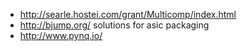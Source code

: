 - http://searle.hostei.com/grant/Multicomp/index.html
- http://bjump.org/ solutions for asic packaging
- http://www.pynq.io/
